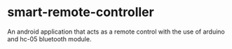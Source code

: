 # smart-remote-controller
An android application that acts as a remote control with the use of arduino and hc-05 bluetooth module.
